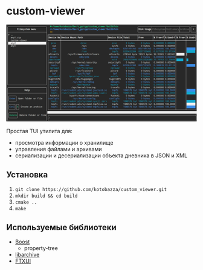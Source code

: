 # custom-viewer

![](docs/Screenshot.png)


Простая TUI утилита для:
+ просмотра информации о хранилище
+ управления файлами и архивами 
+ сериализации и десериализации объекта дневника в JSON и XML


## Установка
1. `git clone https://github.com/kotobazza/custom_viewer.git`
2. `mkdir build && cd build`
3. `cmake ..`
4. `make` 


## Используемые библиотеки
+ [Boost](https://github.com/boostorg/boost)
    + property-tree
+ [libarchive](https://github.com/libarchive/libarchive)
+ [FTXUI](https://github.com/ArthurSonzogni/FTXUI)





